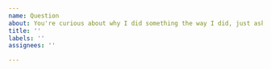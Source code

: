 ```yaml
---
name: Question
about: You're curious about why I did something the way I did, just ask :)
title: ''
labels: ''
assignees: ''

---
```



